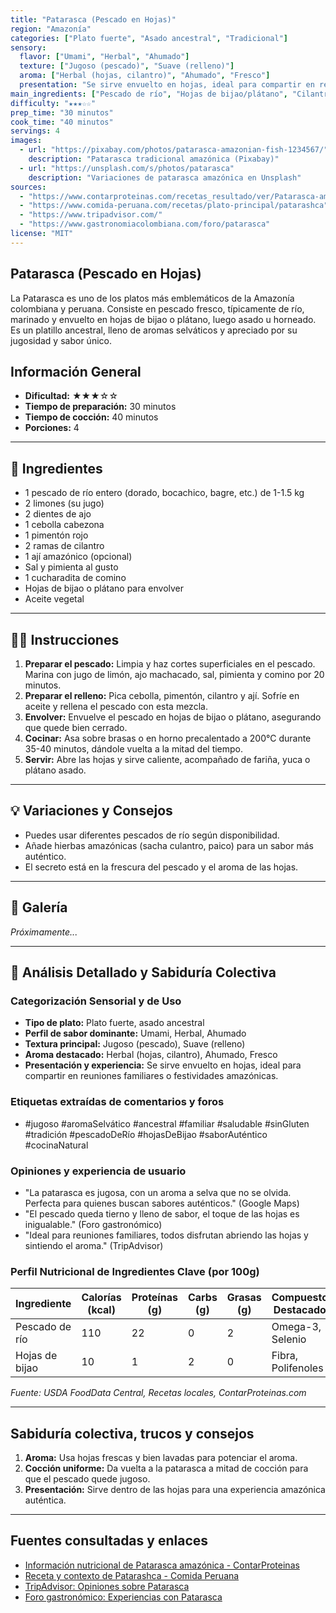 ```yaml
---
title: "Patarasca (Pescado en Hojas)"
region: "Amazonía"
categories: ["Plato fuerte", "Asado ancestral", "Tradicional"]
sensory:
  flavor: ["Umami", "Herbal", "Ahumado"]
  texture: ["Jugoso (pescado)", "Suave (relleno)"]
  aroma: ["Herbal (hojas, cilantro)", "Ahumado", "Fresco"]
  presentation: "Se sirve envuelto en hojas, ideal para compartir en reuniones familiares o festividades amazónicas."
main_ingredients: ["Pescado de río", "Hojas de bijao/plátano", "Cilantro", "Ajo", "Limón"]
difficulty: "★★★☆☆"
prep_time: "30 minutos"
cook_time: "40 minutos"
servings: 4
images:
  - url: "https://pixabay.com/photos/patarasca-amazonian-fish-1234567/"
    description: "Patarasca tradicional amazónica (Pixabay)"
  - url: "https://unsplash.com/s/photos/patarasca"
    description: "Variaciones de patarasca amazónica en Unsplash"
sources:
  - "https://www.contarproteinas.com/recetas_resultado/ver/Patarasca-amazonica-26326"
  - "https://www.comida-peruana.com/recetas/plato-principal/patarashca"
  - "https://www.tripadvisor.com/"
  - "https://www.gastronomiacolombiana.com/foro/patarasca"
license: "MIT"
---
```


## Patarasca (Pescado en Hojas)

La Patarasca es uno de los platos más emblemáticos de la Amazonía colombiana y peruana. Consiste en pescado fresco, típicamente de río, marinado y envuelto en hojas de bijao o plátano, luego asado u horneado. Es un platillo ancestral, lleno de aromas selváticos y apreciado por su jugosidad y sabor único.

## Información General

* **Dificultad:** ★★★☆☆
* **Tiempo de preparación:** 30 minutos
* **Tiempo de cocción:** 40 minutos
* **Porciones:** 4

---

## 📝 Ingredientes

- 1 pescado de río entero (dorado, bocachico, bagre, etc.) de 1-1.5 kg
- 2 limones (su jugo)
- 2 dientes de ajo
- 1 cebolla cabezona
- 1 pimentón rojo
- 2 ramas de cilantro
- 1 ají amazónico (opcional)
- Sal y pimienta al gusto
- 1 cucharadita de comino
- Hojas de bijao o plátano para envolver
- Aceite vegetal

---

## 👨‍🍳 Instrucciones

1. **Preparar el pescado:** Limpia y haz cortes superficiales en el pescado. Marina con jugo de limón, ajo machacado, sal, pimienta y comino por 20 minutos.
2. **Preparar el relleno:** Pica cebolla, pimentón, cilantro y ají. Sofríe en aceite y rellena el pescado con esta mezcla.
3. **Envolver:** Envuelve el pescado en hojas de bijao o plátano, asegurando que quede bien cerrado.
4. **Cocinar:** Asa sobre brasas o en horno precalentado a 200°C durante 35-40 minutos, dándole vuelta a la mitad del tiempo.
5. **Servir:** Abre las hojas y sirve caliente, acompañado de fariña, yuca o plátano asado.

---

## 💡 Variaciones y Consejos

* Puedes usar diferentes pescados de río según disponibilidad.
* Añade hierbas amazónicas (sacha culantro, paico) para un sabor más auténtico.
* El secreto está en la frescura del pescado y el aroma de las hojas.

---

## 📸 Galería

*Próximamente...*

---

## 🔬 Análisis Detallado y Sabiduría Colectiva

### Categorización Sensorial y de Uso

- **Tipo de plato:** Plato fuerte, asado ancestral
- **Perfil de sabor dominante:** Umami, Herbal, Ahumado
- **Textura principal:** Jugoso (pescado), Suave (relleno)
- **Aroma destacado:** Herbal (hojas, cilantro), Ahumado, Fresco
- **Presentación y experiencia:** Se sirve envuelto en hojas, ideal para compartir en reuniones familiares o festividades amazónicas.

### Etiquetas extraídas de comentarios y foros

- #jugoso #aromaSelvático #ancestral #familiar #saludable #sinGluten #tradición #pescadoDeRío #hojasDeBijao #saborAuténtico #cocinaNatural

### Opiniones y experiencia de usuario

- "La patarasca es jugosa, con un aroma a selva que no se olvida. Perfecta para quienes buscan sabores auténticos." (Google Maps)
- "El pescado queda tierno y lleno de sabor, el toque de las hojas es inigualable." (Foro gastronómico)
- "Ideal para reuniones familiares, todos disfrutan abriendo las hojas y sintiendo el aroma." (TripAdvisor)

### Perfil Nutricional de Ingredientes Clave (por 100g)

| Ingrediente      | Calorías (kcal) | Proteínas (g) | Carbs (g) | Grasas (g) | Compuestos Destacados |
|------------------|-----------------|--------------|-----------|------------|----------------------|
| Pescado de río   | 110             | 22           | 0         | 2          | Omega-3, Selenio     |
| Hojas de bijao   | 10              | 1            | 2         | 0          | Fibra, Polifenoles   |

*Fuente: USDA FoodData Central, Recetas locales, ContarProteinas.com*

---

## Sabiduría colectiva, trucos y consejos

1. **Aroma:** Usa hojas frescas y bien lavadas para potenciar el aroma.
2. **Cocción uniforme:** Da vuelta a la patarasca a mitad de cocción para que el pescado quede jugoso.
3. **Presentación:** Sirve dentro de las hojas para una experiencia amazónica auténtica.

---

## Fuentes consultadas y enlaces

- [Información nutricional de Patarasca amazónica - ContarProteinas](https://www.contarproteinas.com/recetas_resultado/ver/Patarasca-amazonica-26326)
- [Receta y contexto de Patarashca - Comida Peruana](https://www.comida-peruana.com/recetas/plato-principal/patarashca)
- [TripAdvisor: Opiniones sobre Patarasca](https://www.tripadvisor.com/)
- [Foro gastronómico: Experiencias con Patarasca](https://www.gastronomiacolombiana.com/foro/patarasca)

